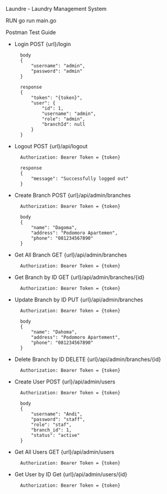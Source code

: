Laundre - Laundry Management System

RUN
go run main.go

Postman Test Guide
- Login
    POST {url}/login
  
        body
        {
            "username": "admin",
            "password": "admin"
        }

        response
        {
            "token": "{token}",
            "user": {
                "id": 1,
                "username": "admin",
                "role": "admin",
                "branchId": null
            }
        }

- Logout
    POST {url}/api/logout
  
        Authorization: Bearer Token = {token}

        response
        {
            "message": "Successfully logged out"
        }

- Create Branch
    POST {url}/api/admin/branches
  
        Authorization: Bearer Token = {token}

        body
        {
            "name": "Dagoma",
            "address": "Podomoro Apartemen",
            "phone": "081234567890"
        }

- Get All Branch
    GET {url}/api/admin/branches
  
        Authorization: Bearer Token = {token}

- Get Branch by ID
    GET {url}/api/admin/branches/{id}
  
        Authorization: Bearer Token = {token}

- Update Branch by ID
    PUT {url}/api/admin/branches
  
        Authorization: Bearer Token = {token}
        
        body
        {
            "name": "Dahoma",
            "address": "Podomoro Apartement",
            "phone": "081234567890"
        }

- Delete Branch by ID
    DELETE {url}/api/admin/branches/{id}
  
        Authorization: Bearer Token = {token}

- Create User
    POST {url}/api/admin/users
  
        Authorization: Bearer Token = {token}
        
        body
        {
            "username": "Andi",
            "password": "staff",
            "role": "staf",
            "branch_id": 1,
            "status": "active"
        }

- Get All Users
    GET {url}/api/admin/users
  
        Authorization: Bearer Token = {token}

- Get User by ID
    Get {url}/api/admin/users/{id}
  
        Authorization: Bearer Token = {token}
